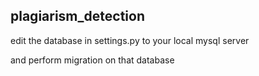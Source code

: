## plagiarism_detection

edit the database in settings.py 
to your local mysql server 

and perform migration on that database

